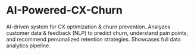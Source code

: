 # AI-Powered-CX-Churn
AI-driven system for CX optimization &amp; churn prevention. Analyzes customer data &amp; feedback (NLP) to predict churn, understand pain points, and recommend personalized retention strategies. Showcases full data analytics pipeline.
